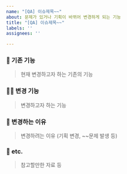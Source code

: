 ```yaml
---
name: "[QA] 이슈제목~~"
about: 문제가 있거나 기획이 바뀌어 변경하게 되는 기능
title: "[QA] 이슈제목~~"
labels: ''
assignees: ''

---
```


### 🐻 기존 기능

> 현재 변경하고자 하는 기존의 기능

### 🐻‍❄️ 변경 기능

> 변경하고자 하는 기능

### 🤔 변경하는 이유

> 변경하려는 이유 (기획 변경, ~~문제 발생 등)

### 🎸 etc.

> 참고할만한 자료 등
